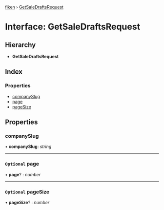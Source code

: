 [fiken](../README.md) › [GetSaleDraftsRequest](getsaledraftsrequest.md)

# Interface: GetSaleDraftsRequest

## Hierarchy

* **GetSaleDraftsRequest**

## Index

### Properties

* [companySlug](getsaledraftsrequest.md#companyslug)
* [page](getsaledraftsrequest.md#optional-page)
* [pageSize](getsaledraftsrequest.md#optional-pagesize)

## Properties

###  companySlug

• **companySlug**: *string*

___

### `Optional` page

• **page**? : *number*

___

### `Optional` pageSize

• **pageSize**? : *number*
